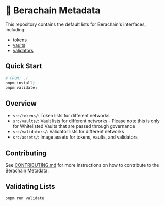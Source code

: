 # 🐻 Berachain Metadata

This repository contains the default lists for Berachain's interfaces, including:

- [tokens](#adding-a-token)
- [vaults](#adding-a-vault)
- [validators](#adding-a-validator)

## Quick Start

```bash
# FROM: ./
pnpm install;
pnpm validate;
```

## Overview

- `src/tokens/`: Token lists for different networks
- `src/vaults/`: Vault lists for different networks - Please note this is only for Whitelisted Vaults that are passed through governance
- `src/validators/`: Validator lists for different networks
- `src/assets/`: Image assets for tokens, vaults, and validators

## Contributing

See [CONTRIBUTING.md](CONTRIBUTING.md) for more instructions on how to contribute to the Berachain Metadata.

## Validating Lists

```bash
pnpm run validate
```
